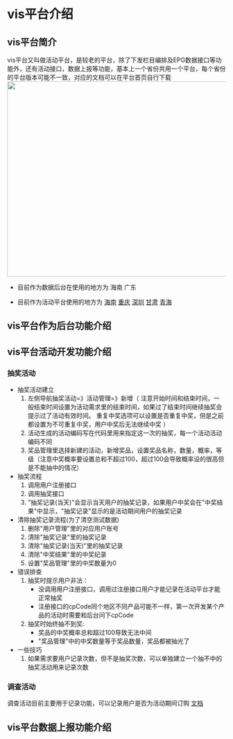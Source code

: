 # vis平台介绍

## vis平台简介

vis平台又叫做活动平台，是较老的平台，除了下发栏目编排及EPG数据接口等功能外，还有活动接口，数据上报等功能，基本上一个省份共用一个平台，每个省份的平台版本可能不一致，对应的文档可以在平台首页自行下载
 <img src="/end/vis/txt.png"   width="800" height="450">

* 目前作为数据后台在使用的地方为
海南 广东

* 目前作为活动平台使用的地方为
[海南](Area/ChongQing/DDXZ/guide)
[重庆](Area/ChongQing/DDXZ/guide)
[深圳](Area/ChongQing/DDXZ/guide)
[甘肃](Area/ChongQing/DDXZ/guide)
[青海](Area/ChongQing/DDXZ/guide)

## vis平台作为后台功能介绍

## vis平台活动开发功能介绍
### 抽奖活动
* 抽奖活动建立
    1. 左侧导航抽奖活动=》活动管理=》新增（
    注意开始时间和结束时间，一般结束时间设置为活动需求里的结束时间，如果过了结束时间继续抽奖会提示过了活动有效时间。
    重复中奖选项可以设置是否重复中奖，但是之前都设置为不可重复中奖，用户中奖后无法继续中奖
    ）
    2. 活动生成的活动编码写在代码里用来指定这一次的抽奖，每一个活动活动编码不同
    3. 奖品管理里选择新建的活动，新增奖品，设置奖品名称，数量，概率，等级（注意中奖概率要设置总和不超过100，超过100会导致概率设的很高但是不能抽中的情况）
* 抽奖流程
    1. 调用用户注册接口
    2. 调用抽奖接口
    3. "抽奖记录(当天)"会显示当天用户的抽奖记录，如果用户中奖会在"中奖结果"中显示，"抽奖记录"显示的是活动期间用户的抽奖记录
* 清除抽奖记录流程(为了清空测试数据)
    1. 删除"用户管理"里的对应用户账号
    1. 清除"抽奖记录"里的抽奖记录
    2. 清除"抽奖记录(当天)"里的抽奖记录
    3. 清除"中奖结果"里的中奖纪录
    4. 设置"奖品管理"里的中奖数量为0
* 错误排查
    1. 抽奖时提示用户非法：
        * 没调用用户注册接口，调用过注册接口用户才能记录在活动平台才能正常抽奖
        * 注册接口的cpCode同个地区不同产品可能不一样，第一次开发某个产品的活动时需要和后台问下cpCode
    2. 抽奖时始终抽不到奖:
        * 奖品的中奖概率总和超过100导致无法中间
        * "奖品管理"中的中奖数量等于奖品数量，奖品都被抽光了
* 一些技巧
    1. 如果需求要用户记录次数，但不是抽奖次数，可以单独建立一个抽不中的抽奖活动用来记录次数

### 调查活动
调查活动目前主要用于记录功能，可以记录用户是否为活动期间订购
[文档](end/vis/深圳芒果新建调查活动方法.docx?_blank)

## vis平台数据上报功能介绍
